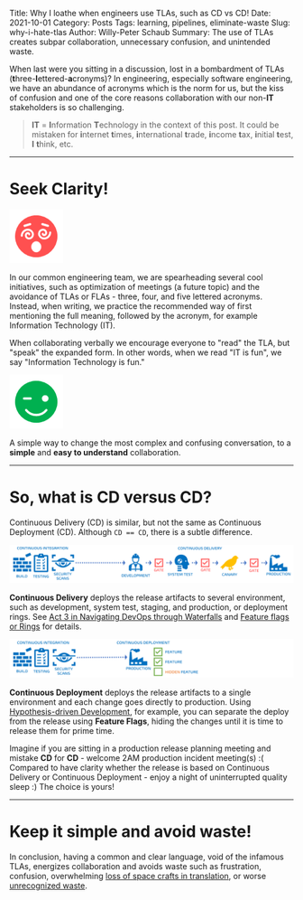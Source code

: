 Title: Why I loathe when engineers use TLAs, such as CD vs CD!
Date: 2021-10-01
Category: Posts 
Tags: learning, pipelines, eliminate-waste
Slug: why-i-hate-tlas
Author: Willy-Peter Schaub
Summary: The use of TLAs creates subpar collaboration, unnecessary confusion, and unintended waste.

When last were you sitting in a discussion, lost in a bombardment of TLAs (**t**hree-**l**ettered-**a**cronyms)? In engineering, especially software engineering, we have an abundance of acronyms which is the norm for us, but the kiss of confusion and one of the core reasons collaboration with our non-**IT** stakeholders is so challenging.


>
> **IT** = **I**nformation **T**echnology in the context of this post. It could be mistaken for **i**nternet **t**imes, **i**nternational **t**rade, **i**ncome **t**ax, **i**nitial **t**est, **I** **t**hink, etc.
>

---

# Seek Clarity!

![Confusion](/images/why-i-hate-tlas-1.png)

In our common engineering team, we are spearheading several cool initiatives, such as optimization of meetings (a future topic) and the avoidance of TLAs or FLAs - three, four, and five lettered acronyms. Instead, when writing, we practice the recommended way of first mentioning the full meaning, followed by the acronym, for example Information Technology (IT).

 When collaborating verbally we encourage everyone to "read" the TLA, but "speak" the expanded form. In other words, when we read "IT is fun", we say "Information Technology is fun."

![Happy](/images/why-i-hate-tlas-2.png)

A simple way to change the most complex and confusing conversation, to a **simple** and **easy to understand** collaboration.

---

# So, what is CD versus CD?

Continuous Delivery (CD) is similar, but not the same as Continuous Deployment (CD). Although ```CD == CD```, there is a subtle difference.

![Continuous Delivery](/images/why-i-hate-tlas-3.png)

**Continuous Delivery** deploys the release artifacts to several environment, such as development, system test, staging, and production, or deployment rings. See [Act 3 in Navigating DevOps through Waterfalls](https://www.tactec.ca/ndtw-resources) and [Feature flags or Rings](https://opensource.com/article/18/2/feature-flags-ring-deployment-model) for details.

![Continuous Deployment](/images/why-i-hate-tlas-4.png)

**Continuous Deployment** deploys the release artifacts to a single environment and each change goes directly to production. Using [Hypothesis-driven Development](https://opensource.com/article/19/6/why-hypothesis-driven-development-devops), for example, you can separate the deploy from the release using **Feature Flags**, hiding the changes until it is time to release them for prime time.

Imagine if you are sitting in a production release planning meeting and mistake **CD** for **CD** - welcome 2AM production incident meeting(s) :( Compared to have clarity whether the release is based on Continuous Delivery or Continuous Deployment - enjoy a night of uninterrupted quality sleep :) The choice is yours!

---

# Keep it simple and avoid waste!

In conclusion, having a common and clear language, void of the infamous TLAs, energizes collaboration and avoids waste such as frustration, confusion, overwhelming [loss of space crafts in translation](https://www.simscale.com/blog/2017/12/nasa-mars-climate-orbiter-metric/), or worse [unrecognized waste](https://twitter.com/mcsee1/status/1443597775346839557?s=20).

